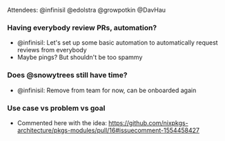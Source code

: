 Attendees: @infinisil @edolstra @growpotkin @DavHau

### Having everybody review PRs, automation?
- @infinisil: Let's set up some basic automation to automatically request reviews from everybody
- Maybe pings? But shouldn't be too spammy

### Does @snowytrees still have time?
- @infinisil: Remove from team for now, can be onboarded again

### Use case vs problem vs goal
- Commented here with the idea: https://github.com/nixpkgs-architecture/pkgs-modules/pull/16#issuecomment-1554458427

